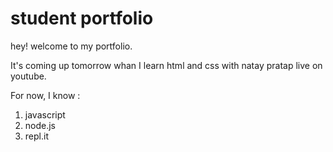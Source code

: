 # student portfolio

hey! welcome to my portfolio. 

It's coming up tomorrow whan I learn html and css with natay pratap live on youtube.

For now, I know :

1. javascript
1. node.js
1. repl.it

